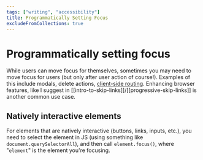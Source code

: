```yaml
---
tags: ["writing", "accessibility"]
title: Programmatically Setting Focus
excludeFromCollections: true
---
```


# Programmatically setting focus

While users can move focus for themselves, sometimes you may need to move focus for users (but only after user action of course!). Examples of this include modals, delete actions, [client-side routing](https://www.gatsbyjs.com/blog/2019-07-11-user-testing-accessible-client-routing/). Enhancing browser features, like I suggest in [[intro-to-skip-links]]/[[progressive-skip-links]] is another common use case. 

## Natively interactive elements
For elements that are natively interactive (buttons, links, inputs, etc.), you need to select the element in JS (using something like `document.querySelectorAll`), and then call `element.focus()`, where "`element`" is the element you're focusing.

